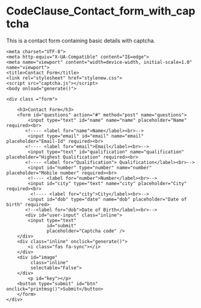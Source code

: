 # CodeClause_Contact_form_with_captcha
This is a contact form containing basic details with captcha.
<!DOCTYPE html>
<html lang="en">
<head>
    
    <meta charset="UTF-8">
    <meta http-equiv="X-UA-Compatible" content="IE=edge">
    <meta name="viewport" content="width=device-width, initial-scale=1.0" name="viewport">
    <title>Contact Form</title>
    <link rel="stylesheet" href="stylenew.css">
    <script src="captcha.js"></script>
    <body onload="generate()">
    
    <div class ="form">
        
        <h3>Contact Form</h3>
        <form id="questions" action="#" method="post" name="questions">
            <input type="text" id="name" name="name" placeholder="Name" required><br>
           <!---- <label for="name">Name</label><br>-->
            <input type="email" id="email" name="email" placeholder="Email-Id" required><br>
           <!---- <label for="email">Email</label><br>-->
            <input type="text" id="qualification" name="qualification" placeholder="Highest Qualification" required><br>
           <!---- <label for="Qualification"> Qualification</label><br>-->
            <input id="number" type="number" name="number" placeholder="Mobile number" required><br>
            <!---- <label for="number">Number</label><br>-->
            <input id="city" type="text" name="city" placeholder="City" required><br>
             <!---- <label for="city">City</label><br>-->
            <input id="dob" type="date" name="dob" placeholder="Date of birth" required>
           <!--<label for="dob">Date of Birth</label><br>-->
           <div id="user-input" class="inline">
            <input type="text"
                   id="submit"
                   placeholder="Captcha code" />
        </div>
        <div class="inline" onclick="generate()">
            <i class="fas fa-sync"></i>
        </div>
        <div id="image"
             class="inline"
             selectable="False">
        </div>
            <p id="key"></p>
        <button type="submit" id="btn" onclick="printmsg()">Submit</button>
        </form>
    </div>
</body>
</html>
